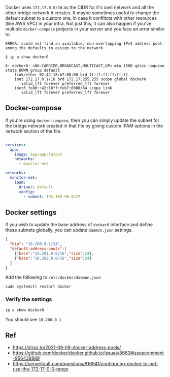 Docker uses `172.17.0.0/16` as the CIDR for it's own network and all the other bridge network it creates. It maybe sometimes useful to change the default subnet to a custom one, in case it conflitcts with other resources (like AWS VPC) in your infra.
Not just this, it can also happen if you've multiple `docker-compose` projects in your server and you face an error similar to:

```
ERROR: could not find an available, non-overlapping IPv4 address pool among the defaults to assign to the network 
```


```
$ ip a show docker0

8: docker0: <NO-CARRIER,BROADCAST,MULTICAST,UP> mtu 1500 qdisc noqueue state DOWN group default 
    link/ether 02:42:18:b7:60:80 brd ff:ff:ff:ff:ff:ff
    inet 172.17.0.1/16 brd 172.17.255.255 scope global docker0
       valid_lft forever preferred_lft forever
    inet6 fe80::42:18ff:feb7:6080/64 scope link 
       valid_lft forever preferred_lft forever
```

## Docker-compose
If you're using `docker-compose`, then you can simply update the subnet for the bridge network created in that file by giving custom IPAM options in the network section of the file. 

```yml

services:
  app:
    image: app/app:latest
    networks:
      - monitor-net

networks:
  monitor-net:
    ipam:
      driver: default
      config:
        - subnet: 192.168.96.0/27
```

## Docker settings

If you wish to update the base address of `docker0` interface and define these subnets globally, you can update `daemon.json` settings.

```json
{
  "bip": "10.200.0.1/24",
  "default-address-pools":[
    {"base":"10.201.0.0/16","size":24},
    {"base":"10.202.0.0/16","size":24}
  ]
}
```

Add the following to `/etc/docker/daemon.json` 

```
sudo systemctl restart docker
```

### Verify the settings

```
ip a show docker0
```

You should see `10.200.0.1`

## Ref
- https://straz.to/2021-09-08-docker-address-pools/
- https://github.com/docker/docker.github.io/issues/8663#issuecomment-956438889
- https://serverfault.com/questions/916941/configuring-docker-to-not-use-the-172-17-0-0-range
